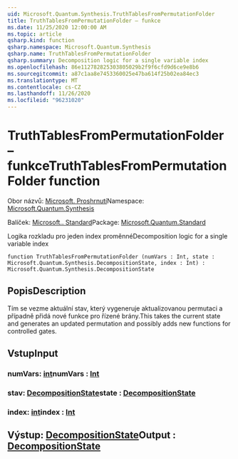 ```yaml
---
uid: Microsoft.Quantum.Synthesis.TruthTablesFromPermutationFolder
title: TruthTablesFromPermutationFolder – funkce
ms.date: 11/25/2020 12:00:00 AM
ms.topic: article
qsharp.kind: function
qsharp.namespace: Microsoft.Quantum.Synthesis
qsharp.name: TruthTablesFromPermutationFolder
qsharp.summary: Decomposition logic for a single variable index
ms.openlocfilehash: 86e112782825303805029b2f9f6cfd9d6ce9e8b6
ms.sourcegitcommit: a87c1aa8e7453360025e47ba614f25b02ea84ec3
ms.translationtype: MT
ms.contentlocale: cs-CZ
ms.lasthandoff: 11/26/2020
ms.locfileid: "96231020"
---
```

# <a name="truthtablesfrompermutationfolder-function"></a><span data-ttu-id="a9c21-102">TruthTablesFromPermutationFolder – funkce</span><span class="sxs-lookup"><span data-stu-id="a9c21-102">TruthTablesFromPermutationFolder function</span></span>

<span data-ttu-id="a9c21-103">Obor názvů: [Microsoft. Proshrnutí](xref:Microsoft.Quantum.Synthesis)</span><span class="sxs-lookup"><span data-stu-id="a9c21-103">Namespace: [Microsoft.Quantum.Synthesis](xref:Microsoft.Quantum.Synthesis)</span></span>

<span data-ttu-id="a9c21-104">Balíček: [Microsoft.. Standard](https://nuget.org/packages/Microsoft.Quantum.Standard)</span><span class="sxs-lookup"><span data-stu-id="a9c21-104">Package: [Microsoft.Quantum.Standard](https://nuget.org/packages/Microsoft.Quantum.Standard)</span></span>


<span data-ttu-id="a9c21-105">Logika rozkladu pro jeden index proměnné</span><span class="sxs-lookup"><span data-stu-id="a9c21-105">Decomposition logic for a single variable index</span></span>

```qsharp
function TruthTablesFromPermutationFolder (numVars : Int, state : Microsoft.Quantum.Synthesis.DecompositionState, index : Int) : Microsoft.Quantum.Synthesis.DecompositionState
```


## <a name="description"></a><span data-ttu-id="a9c21-106">Popis</span><span class="sxs-lookup"><span data-stu-id="a9c21-106">Description</span></span>

<span data-ttu-id="a9c21-107">Tím se vezme aktuální stav, který vygeneruje aktualizovanou permutaci a případně přidá nové funkce pro řízené brány.</span><span class="sxs-lookup"><span data-stu-id="a9c21-107">This takes the current state and generates an updated permutation and possibly adds new functions for controlled gates.</span></span>

## <a name="input"></a><span data-ttu-id="a9c21-108">Vstup</span><span class="sxs-lookup"><span data-stu-id="a9c21-108">Input</span></span>

### <a name="numvars--int"></a><span data-ttu-id="a9c21-109">numVars: [int](xref:microsoft.quantum.lang-ref.int)</span><span class="sxs-lookup"><span data-stu-id="a9c21-109">numVars : [Int](xref:microsoft.quantum.lang-ref.int)</span></span>




### <a name="state--decompositionstate"></a><span data-ttu-id="a9c21-110">stav: [DecompositionState](xref:Microsoft.Quantum.Synthesis.DecompositionState)</span><span class="sxs-lookup"><span data-stu-id="a9c21-110">state : [DecompositionState](xref:Microsoft.Quantum.Synthesis.DecompositionState)</span></span>




### <a name="index--int"></a><span data-ttu-id="a9c21-111">index: [int](xref:microsoft.quantum.lang-ref.int)</span><span class="sxs-lookup"><span data-stu-id="a9c21-111">index : [Int](xref:microsoft.quantum.lang-ref.int)</span></span>





## <a name="output--decompositionstate"></a><span data-ttu-id="a9c21-112">Výstup: [DecompositionState](xref:Microsoft.Quantum.Synthesis.DecompositionState)</span><span class="sxs-lookup"><span data-stu-id="a9c21-112">Output : [DecompositionState](xref:Microsoft.Quantum.Synthesis.DecompositionState)</span></span>

